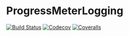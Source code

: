 # ProgressMeterLogging

[![Build Status](https://travis-ci.com/tkf/ProgressMeterLogging.jl.svg?branch=master)](https://travis-ci.com/tkf/ProgressMeterLogging.jl)
[![Codecov](https://codecov.io/gh/tkf/ProgressMeterLogging.jl/branch/master/graph/badge.svg)](https://codecov.io/gh/tkf/ProgressMeterLogging.jl)
[![Coveralls](https://coveralls.io/repos/github/tkf/ProgressMeterLogging.jl/badge.svg?branch=master)](https://coveralls.io/github/tkf/ProgressMeterLogging.jl?branch=master)
